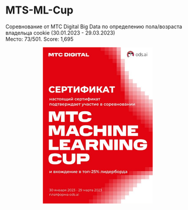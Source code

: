 # MTS-ML-Cup
Соревнование от МТС Digital Big Data по определению пола/возраста владельца cookie (30.01.2023 - 29.03.2023)    
Место: 73/501.  Score: 1,695
<div id="header" align="center">
  <img src="MTS 25.jpg" width="300"/>
</div>
